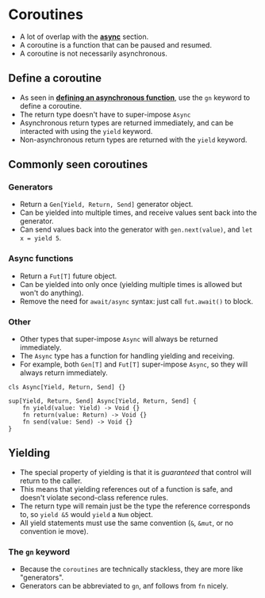 # Coroutines
- A lot of overlap with the [**async**](./async.md) section.
- A coroutine is a function that can be paused and resumed.
- A coroutine is not necessarily asynchronous.

## Define a coroutine
- As seen in [**defining an asynchronous function**](./functions.md#asynchronous-functions), use the `gn` keyword to define a coroutine.
- The return type doesn't have to super-impose `Async`
- Asynchronous return types are returned immediately, and can be interacted with using the `yield` keyword.
- Non-asynchronous return types are returned with the `yield` keyword.

## Commonly seen coroutines
### Generators
- Return a `Gen[Yield, Return, Send]` generator object.
- Can be yielded into multiple times, and receive values sent back into the generator.
- Can send values back into the generator with `gen.next(value)`, and `let x = yield 5`.

### Async functions
- Return a `Fut[T]` future object.
- Can be yielded into only once (yielding multiple times is allowed but won't do anything).
- Remove the need for `await/async` syntax: just call `fut.await()` to block.

### Other
- Other types that super-impose `Async` will always be returned immediately.
- The `Async` type has a function for handling yielding and receiving.
- For example, both `Gen[T]` and `Fut[T]` super-impose `Async`, so they will always return immediately.

```s++
cls Async[Yield, Return, Send] {}

sup[Yield, Return, Send] Async[Yield, Return, Send] {
    fn yield(value: Yield) -> Void {}
    fn return(value: Return) -> Void {}
    fn send(value: Send) -> Void {}
}
```

## Yielding
- The special property of yielding is that it is *guaranteed* that control will return to the caller.
- This means that yielding references out of a function is safe, and doesn't violate second-class reference rules.
- The return type will remain just be the type the reference corresponds to, so `yield &5` would `yield` a `Num` object.
- All yield statements must use the same convention (`&`, `&mut`, or no convention ie move).

### The `gn` keyword
- Because the `coroutines` are technically stackless, they are more like "generators".
- Generators can be abbreviated to `gn`, anf follows from `fn` nicely.